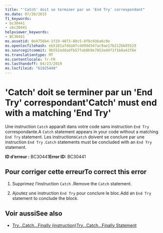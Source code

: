 ```yaml
---
title: "'Catch' doit se terminer par un 'End Try' correspondant"
ms.date: 07/20/2015
f1_keywords:
- bc30441
- vbc30441
helpviewer_keywords:
- BC30441
ms.assetid: 0e4756b4-1f29-4073-88c5-8f8c93ba6c9e
ms.openlocfilehash: eb5181afdda07cdd99d347ac9ae17b212bb85529
ms.sourcegitcommit: 9b552addadfb57fab0b9e7852ed4f1f1b8a42f8e
ms.translationtype: MT
ms.contentlocale: fr-FR
ms.lasthandoff: 04/23/2019
ms.locfileid: "61925448"
---
```

# <a name="catch-must-end-with-a-matching-end-try"></a><span data-ttu-id="fa708-102">'Catch' doit se terminer par un 'End Try' correspondant</span><span class="sxs-lookup"><span data-stu-id="fa708-102">'Catch' must end with a matching 'End Try'</span></span>
<span data-ttu-id="fa708-103">Une instruction `Catch` apparaît dans votre code sans instruction `End Try` correspondante.</span><span class="sxs-lookup"><span data-stu-id="fa708-103">A `Catch` statement appears in your code without a matching `End Try` statement.</span></span> <span data-ttu-id="fa708-104">Les instructions`Catch` doivent se conclure par une instruction `End Try` .</span><span class="sxs-lookup"><span data-stu-id="fa708-104">`Catch` statements must be concluded with an `End Try` statement.</span></span>  
  
 <span data-ttu-id="fa708-105">**ID d’erreur :** BC30441</span><span class="sxs-lookup"><span data-stu-id="fa708-105">**Error ID:** BC30441</span></span>  
  
## <a name="to-correct-this-error"></a><span data-ttu-id="fa708-106">Pour corriger cette erreur</span><span class="sxs-lookup"><span data-stu-id="fa708-106">To correct this error</span></span>  
  
1. <span data-ttu-id="fa708-107">Supprimez l’instruction `Catch` .</span><span class="sxs-lookup"><span data-stu-id="fa708-107">Remove the `Catch` statement.</span></span>  
  
2. <span data-ttu-id="fa708-108">Ajoutez une instruction `End Try` pour conclure le bloc.</span><span class="sxs-lookup"><span data-stu-id="fa708-108">Add an `End Try` statement to conclude the block.</span></span>  
  
## <a name="see-also"></a><span data-ttu-id="fa708-109">Voir aussi</span><span class="sxs-lookup"><span data-stu-id="fa708-109">See also</span></span>

- [<span data-ttu-id="fa708-110">Try...Catch...Finally (instruction)</span><span class="sxs-lookup"><span data-stu-id="fa708-110">Try...Catch...Finally Statement</span></span>](../../visual-basic/language-reference/statements/try-catch-finally-statement.md)
